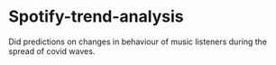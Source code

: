 # Spotify-trend-analysis
Did predictions on changes in behaviour of music listeners during the spread of covid waves.
